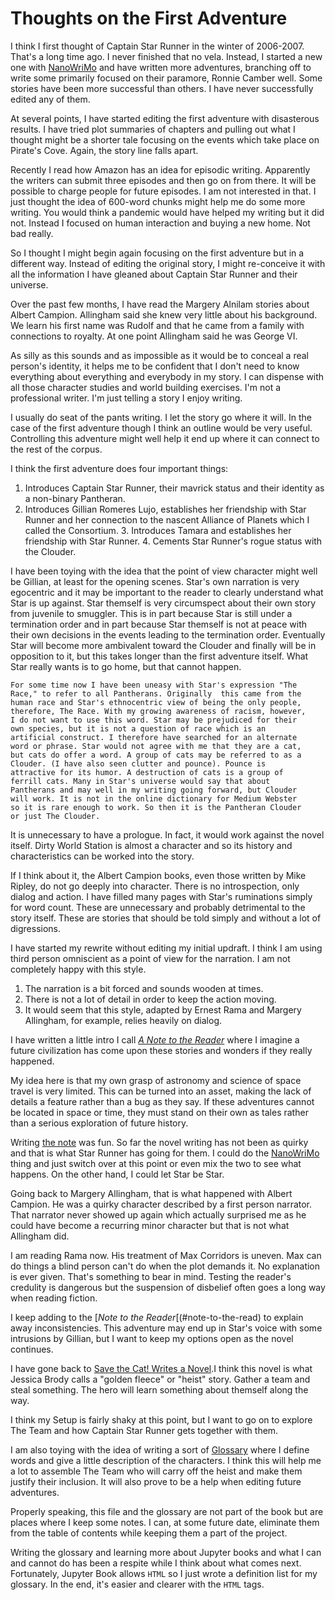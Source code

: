 Thoughts on the First Adventure
===============================

I think I first thought of Captain Star Runner in the winter of
2006-2007. That's a long time ago. I never finished that no vela.
Instead, I started a new one with [NanoWriMo] and have written more
adventures, branching off to write some primarily focused on their
paramore, Ronnie Camber well. Some stories have been more successful
than others. I have never successfully edited any of them.

At several points, I have started editing the first adventure with
disasterous results. I have tried plot summaries of chapters and pulling
out what I thought might be a shorter tale focusing on the events which
take place on Pirate's Cove. Again, the story line falls apart.

Recently I read how Amazon has an idea for episodic writing. Apparently
the writers can submit three episodes and then go on from there. It will
be possible to charge people for future episodes. I am not interested in
that. I just thought the idea of 600-word chunks might help me do some
more writing. You would think a pandemic would have helped my writing
but it did not. Instead I focused on human interaction and buying a new
home. Not bad really.

So I thought I might begin again focusing on the first adventure but in
a different way. Instead of editing the original story, I might
re-conceive it with all the information I have gleaned about Captain
Star Runner and their universe.

Over the past few months, I have read the Margery Alnilam stories about
Albert Campion. Allingham said she knew very little about his
background. We learn his first name was Rudolf and that he came from a
family with connections to royalty. At one point Allingham said he was
George VI.

As silly as this sounds and as impossible as it would be to conceal a
real person's identity, it helps me to be confident that I don't need to
know everything about everything and everybody in my story. I can
dispense with all those character studies and world building exercises.
I'm not a professional writer. I'm just telling a story I enjoy writing.

I usually do seat of the pants writing. I let the story go where it
will. In the case of the first adventure though I think an outline would
be very useful. Controlling this adventure might well help it end up
where it can connect to the rest of the corpus.

I think the first adventure does four important things:

1.  Introduces Captain Star Runner, their mavrick status and their
    identity as a non-binary Pantheran.
2.  Introduces Gillian Romeres Lujo, establishes her friendship with
    Star Runner and her connection to the nascent Alliance of Planets
    which I called the Consortium.
    3.  Introduces Tamara and establishes her friendship with Star
        Runner.
        4.  Cements Star Runner's rogue status with the Clouder.

I have been toying with the idea that the point of view character might
well be Gillian, at least for the opening scenes. Star's own narration
is very egocentric and it may be important to the reader to clearly
understand what Star is up against. Star themself is very circumspect
about their own story from juvenile to smuggler. This is in part because
Star is still under a termination order and in part because Star
themself is not at peace with their own decisions in the events leading
to the termination order. Eventually Star will become more ambivalent
toward the Clouder and finally will be in opposition to it, but this
takes longer than the first adventure itself. What Star really wants is
to go home, but that cannot happen.

    For some time now I have been uneasy with Star's expression "The
    Race," to refer to all Pantherans. Originally  this came from the
    human race and Star's ethnocentric view of being the only people,
    therefore, The Race. With my growing awareness of racism, however,
    I do not want to use this word. Star may be prejudiced for their
    own species, but it is not a question of race which is an
    artificial construct. I therefore have searched for an alternate
    word or phrase. Star would not agree with me that they are a cat,
    but cats do offer a word. A group of cats may be referred to as a
    Clouder. (I have also seen clutter and pounce). Pounce is
    attractive for its humor. A destruction of cats is a group of
    ferrill cats. Many in Star's universe would say that about
    Pantherans and may well in my writing going forward, but Clouder
    will work. It is not in the online dictionary for Medium Webster
    so it is rare enough to work. So then it is the Pantheran Clouder
    or just The Clouder.

It is unnecessary to have a prologue. In fact, it would work against the
novel itself. Dirty World Station is almost a character and so its
history and characteristics can be worked into the story.

If I think about it, the Albert Campion books, even those written by
Mike Ripley, do not go deeply into character. There is no introspection,
only dialog and action. I have filled many pages with Star's ruminations
simply for word count. These are unnecessary and probably detrimental to
the story itself. These are stories that should be told simply and
without a lot of digressions.

I have started my rewrite without editing my initial updraft. I think I
am using third person omniscient as a point of view for the narration. I
am not completely happy with this style.

1.  The narration is a bit forced and sounds wooden at times.
2.  There is not a lot of detail in order to keep the action moving.
3.  It would seem that this style, adapted by Ernest Rama and Margery
    Allingham, for example, relies heavily on dialog.

I have written a little intro I call [*A Note to the Reader*] where I
imagine a future civilization has come upon these stories and wonders if
they really happened.

My idea here is that my own grasp of astronomy and science of space
travel is very limited. This can be turned into an asset, making the
lack of details a feature rather than a bug as they say. If these
adventures cannot be located in space or time, they must stand on their
own as tales rather than a serious exploration of future history.

Writing [the note] was fun. So far the novel writing has not been as
quirky and that is what Star Runner has going for them. I could do the
[NanoWriMo] thing and just switch over at this point or even mix the two
to see what happens. On the other hand, I could let Star be Star.

Going back to Margery Allingham, that is what happened with Albert
Campion. He was a quirky character described by a first person narrator.
That narrator never showed up again which actually surprised me as he
could have become a recurring minor character but that is not what
Allingham did.

I am reading Rama now. His treatment of Max Corridors is uneven. Max can
do things a blind person can't do when the plot demands it. No
explanation is ever given. That's something to bear in mind. Testing the
reader's credulity is dangerous but the suspension of disbelief often
goes a long way when reading fiction.

I keep adding to the \[*Note to the Reader*\[(\#note-to-the-read) to
explain away inconsistencies. This adventure may end up in Star's voice
with some intrusions by Gillian, but I want to keep my options open as
the novel continues.

I have gone back to [Save the Cat! Writes a Novel].I think this novel is
what Jessica Brody calls a "golden fleece" or "heist" story. Gather a
team and steal something. The hero will learn something about themself
along the way.

I think my Setup is fairly shaky at this point, but I want to go on to
explore The Team and how Captain Star Runner gets together with them.

I am also toying with the idea of writing a sort of [Glossary] where I
define words and give a little description of the characters. I think
this will help me a lot to assemble The Team who will carry off the
heist and make them justify their inclusion. It will also prove to be
a help when editing future adventures. 

Properly speaking, this file and the glossary are not part of the book
but are places where I keep some notes. I can, at some future date,
eliminate them from the table of contents while keeping them a part of
the project.

Writing the glossary and learning more about Jupyter books and what I
can and cannot do has been a respite while I think about what comes
next. Fortunately, Jupyter Book allows `HTML` so I just wrote a
definition list for my glossary. In the end, it's easier and clearer
with the `HTML` tags.

  [*A Note to the Reader*]: note-to-the-reader
  [the note]: #note-to-the-reader
  [NanoWriMo]: https://www.nanowrimo.org/
  [Save the Cat! Writes a Novel]: https://www.goodreads.com/book/show/32805475-save-the-cat-writes-a-novel

[Glossary]: #lossary
